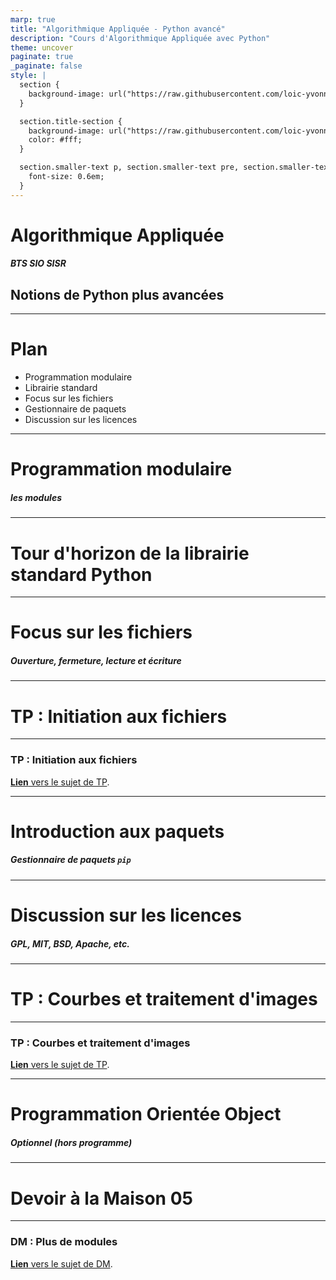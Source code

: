 ```yaml
---
marp: true
title: "Algorithmique Appliquée - Python avancé"
description: "Cours d'Algorithmique Appliquée avec Python"
theme: uncover
paginate: true
_paginate: false
style: |
  section {
    background-image: url("https://raw.githubusercontent.com/loic-yvonnet/algo-appliquee/master/assets/bg_normal.jpg");
  }

  section.title-section {
    background-image: url("https://raw.githubusercontent.com/loic-yvonnet/algo-appliquee/master/assets/bg_title.jpg");
    color: #fff;
  }

  section.smaller-text p, section.smaller-text pre, section.smaller-text ul, section.smaller-text table {
    font-size: 0.6em;
  }
---
```


<!-- _class: title-section -->

# <!--fit--> Algorithmique Appliquée

##### BTS SIO SISR

## Notions de Python plus avancées

---

# Plan

- Programmation modulaire
- Librairie standard
- Focus sur les fichiers
- Gestionnaire de paquets
- Discussion sur les licences

---

<!-- _class: title-section -->

# Programmation modulaire

##### les modules

---

<!-- _class: title-section -->

# <!--fit--> Tour d'horizon de la librairie standard Python

---

<!-- _class: title-section -->

# <!--fit--> Focus sur les fichiers

##### Ouverture, fermeture, lecture et écriture

---

<!-- _class: title-section -->

# TP : Initiation aux fichiers

---

### TP : Initiation aux fichiers

[**Lien** vers le sujet de TP](./tp-16-fichiers.html).

---

<!-- _class: title-section -->

# <!--fit--> Introduction aux paquets

##### Gestionnaire de paquets `pip`

---

<!-- _class: title-section -->

# <!--fit--> Discussion sur les licences

##### GPL, MIT, BSD, Apache, etc.

---

<!-- _class: title-section -->

# TP : Courbes et traitement d'images

---

### TP : Courbes et traitement d'images

[**Lien** vers le sujet de TP](./tp-17-courbes.html).

---

<!-- _class: title-section -->

# <!--fit--> Programmation Orientée Object

##### Optionnel (hors programme)

---

<!-- _class: title-section -->

# Devoir à la Maison 05

---

### DM : Plus de modules

[**Lien** vers le sujet de DM](./dm-05.html).
